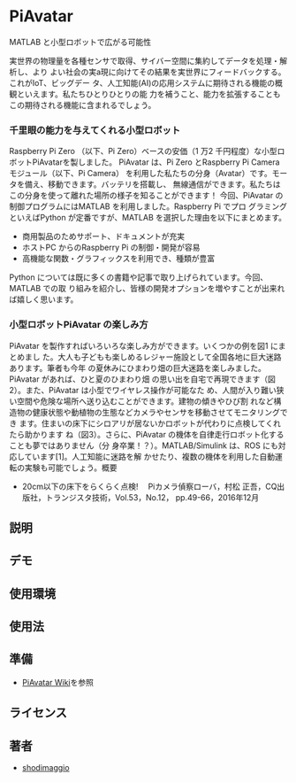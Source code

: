 PiAvatar
====

MATLAB と小型ロボットで広がる可能性

実世界の物理量を各種センサで取得、サイバー空間に集約してデータを処理・解析し、より
よい社会の実a現に向けてその結果を実世界にフィードバックする。これがIoT、ビッグデー
タ、人工知能(AI)の応用システムに期待される機能の概観といえます。私たちひとりひとりの能
力を補うこと、能力を拡張することもこの期待される機能に含まれるでしょう。

### 千里眼の能力を与えてくれる小型ロボット

Raspberry Pi Zero （以下、Pi Zero）ベースの安価（1 万2 千円程度）な小型ロボットPiAvatarを製しました。
PiAvatar は、Pi Zero とRaspberry Pi Camera モジュール（以下、Pi Camera）
を利用した私たちの分身（Avatar）です。モータを備え、移動できます。バッテリを搭載し、
無線通信ができます。私たちはこの分身を使って離れた場所の様子を知ることができます！
今回、PiAvatar の制御プログラムにはMATLAB を利用しました。Raspberry Pi でプロ
グラミングといえばPython が定番ですが、MATLAB を選択した理由を以下にまとめます。

- 商用製品のためサポート、ドキュメントが充実
- ホストPC からのRaspberry Pi の制御・開発が容易
- 高機能な関数・グラフィックスを利用でき、種類が豊富

Python については既に多くの書籍や記事で取り上げられています。今回、MATLAB での取
り組みを紹介し、皆様の開発オプションを増やすことが出来れば嬉しく思います。

### 小型ロボットPiAvatar の楽しみ方

PiAvatar を製作すればいろいろな楽しみ方ができます。いくつかの例を図1 にまとめまし
た。大人も子どもも楽しめるレジャー施設として全国各地に巨大迷路あります。筆者も今年
の夏休みにひまわり畑の巨大迷路を楽しみました。PiAvatar があれば、ひと夏のひまわり畑
の思い出を自宅で再現できます（図2）。また、PiAvatar は小型でワイヤレス操作が可能なた
め、人間が入り難い狭い空間や危険な場所へ送り込むことができます。建物の傾きやひび割
れなど構造物の健康状態や動植物の生態などカメラやセンサを移動させてモニタリングでき
ます。住まいの床下にシロアリが居ないかロボットが代わりに点検してくれたら助かります
ね（図3）。さらに、PiAvatar の機体を自律走行ロボット化することも夢ではありません（分
身卒業！？）。MATLAB/Simulink は、ROS にも対応しています[1]。人工知能に迷路を解
かせたり、複数の機体を利用した自動運転の実験も可能でしょう。概要

- 20cm以下の床下をらくらく点検!　 Piカメラ偵察ローバ，村松 正吾，CQ出版社，トランジスタ技術，Vol.53，No.12， pp.49-66，2016年12月

## 説明

## デモ

## 使用環境

## 使用法

## 準備

- [PiAvatar Wiki](https://github.com/shodimaggio/PiAvatar/wiki)を参照

## ライセンス

<!-- [MIT](https://github.com/tcnksm/tool/blob/master/LICENCE) -->

## 著者

- [shodimaggio](https://github.com/shodimaggio)
